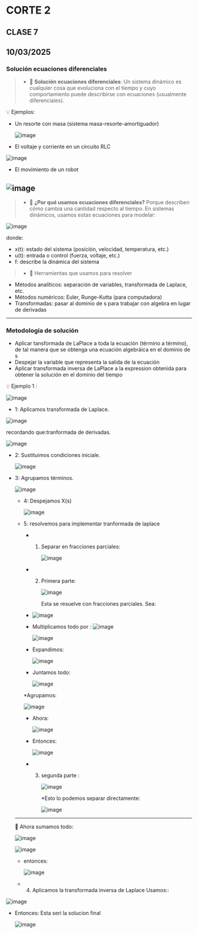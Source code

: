 # CORTE 2 
## CLASE 7
## 10/03/2025
### **Solución ecuaciones diferenciales**

>* 🔑 **Solución ecuaciones diferenciales**:
Un sistema dinámico es cualquier cosa que evoluciona con el tiempo y cuyo comportamiento puede describirse con ecuaciones (usualmente diferenciales).

💡 Ejemplos:
* Un resorte con masa (sistema masa-resorte-amortiguador)

  ![image](https://github.com/user-attachments/assets/4c5b5ece-787e-4149-ba5f-9912b63fdff2)

* El voltaje y corriente en un circuito RLC

![image](https://github.com/user-attachments/assets/4e0c3a40-15e3-449c-9a3b-dff242a68ef4)

* El movimiento de un robot

![image](https://github.com/user-attachments/assets/80ad7ec3-9b67-4f98-aefa-a0940f7c1f55)
-------------------------------------------------------------------------------------------------------------------------------------------------------------

>* 🧠 **¿Por qué usamos ecuaciones diferenciales?**
 Porque describen cómo cambia una cantidad respecto al tiempo. En sistemas dinámicos, usamos estas ecuaciones para modelar:

![image](https://github.com/user-attachments/assets/53bb8dca-1345-44e5-9372-9ae948ab1b68)

donde:
* x(t): estado del sistema (posición, velocidad, temperatura, etc.)
* u(t): entrada o control (fuerza, voltaje, etc.)
* f: describe la dinámica del sistema

>*  🧰 Herramientas que usamos para resolver
* Métodos analíticos: separación de variables, transformada de Laplace, etc.
* Métodos numéricos: Euler, Runge-Kutta (para computadora)
* Transformadas: pasar al dominio de s para trabajar con algebra en lugar de derivadas
--------------------------------------------------------------------------------------------------------------------------------------------------------------
### **Metodología de solución**
* Aplicar tansformada de LaPlace a toda la ecuación (término a término), de tal manera que se obtenga una ecuación algebráica en el dominio de s
* Despejar la variable que representa la salida de la ecuación
* Aplicar transformada inversa de LaPlace a la expression obtenida para obtener la solución en el dominio del tiempo

💡 Ejemplo 1 : 

![image](https://github.com/user-attachments/assets/f9b3d49a-becb-4020-9970-ea2cc47e6cd9)

* 1: Aplicamos transformada de Laplace.

![image](https://github.com/user-attachments/assets/7c63f985-39d7-4161-be82-e1a7716631dc)

recordando que:tranformada de derivadas.

![image](https://github.com/user-attachments/assets/45c88648-be7e-4135-a9ec-b80ed4b313a0)

* 2: Sustituimos condiciones iniciale.

  ![image](https://github.com/user-attachments/assets/608f93fe-c749-469c-83eb-06c296c6db51)


* 3: Agrupamos términos.

  ![image](https://github.com/user-attachments/assets/2c9de97a-72f9-43c1-970d-a8311f04171b)

  * 4: Despejamos X(s)

    ![image](https://github.com/user-attachments/assets/ecc3730f-d8ee-4c30-b6f3-e29974490eb0)

  * 5: resolvemos para implementar tranformada de laplace
    * 1. Separar en fracciones parciales:

         ![image](https://github.com/user-attachments/assets/58879c6c-2614-4bdf-a3c4-3f9d6960cc0e)

    * 2. Primera parte:

         ![image](https://github.com/user-attachments/assets/0b723156-2ba5-4149-99c6-70e35f858624)

         Esta se resuelve con fracciones parciales. Sea:
    
    * ![image](https://github.com/user-attachments/assets/ca3fb782-2590-4a53-8fd2-9f755e2a5129)
   
    * Multiplicamos todo por :  ![image](https://github.com/user-attachments/assets/bbf775cb-6382-4e7b-bbfe-72535d7efc23)
   
      ![image](https://github.com/user-attachments/assets/49c9e6a9-b612-4a9d-ae29-0b4f0bd445fb)

     * Expandimos:

       ![image](https://github.com/user-attachments/assets/2fc024e9-63a7-4deb-97f8-8c543c5820f9)


    * Juntamos todo:

      ![image](https://github.com/user-attachments/assets/931665e1-f774-4cc0-bc63-441764bac4a2)

    *Agrupamos: 

    ![image](https://github.com/user-attachments/assets/9b792c99-f7dd-4082-b380-d2e65b1e93ce)

     * Ahora:

       ![image](https://github.com/user-attachments/assets/eb1ca958-471e-4683-8e61-f4216346a37b)

    * Entonces:

      ![image](https://github.com/user-attachments/assets/bd5124b8-27f4-4945-ab7d-2527c6f063e5)

     * 3. segunda parte :

           ![image](https://github.com/user-attachments/assets/f5c3ccaa-5fd4-4189-b22f-e48b424cc096)

          *Esto lo podemos separar directamente:

          ![image](https://github.com/user-attachments/assets/c5daf2b0-0334-41fa-9bce-5710d328a6e3)

  -------------------------------------------------------------------------------------------------------------------------------------------        
    🧠 Ahora sumamos todo:

  ![image](https://github.com/user-attachments/assets/4a902abd-4f82-47c0-8b17-4584d5db0a6c)


  ![image](https://github.com/user-attachments/assets/0b0d75bd-33dc-428c-85f3-62e8923c14c6)


  * entonces:

    ![image](https://github.com/user-attachments/assets/fc871b90-dfb9-4f6a-9e7d-33ec8748b6f3)

  * 4. Aplicamos la transformada inversa de Laplace
       Usamos:: 

![image](https://github.com/user-attachments/assets/78098220-e90a-4501-bd71-93ffbf77f6ee)

* Entonces: Esta seri la solucion final 

  ![image](https://github.com/user-attachments/assets/a3293d01-453a-4b08-b8d9-d29dc5d22bd9)


      
      




          




   
    




  





